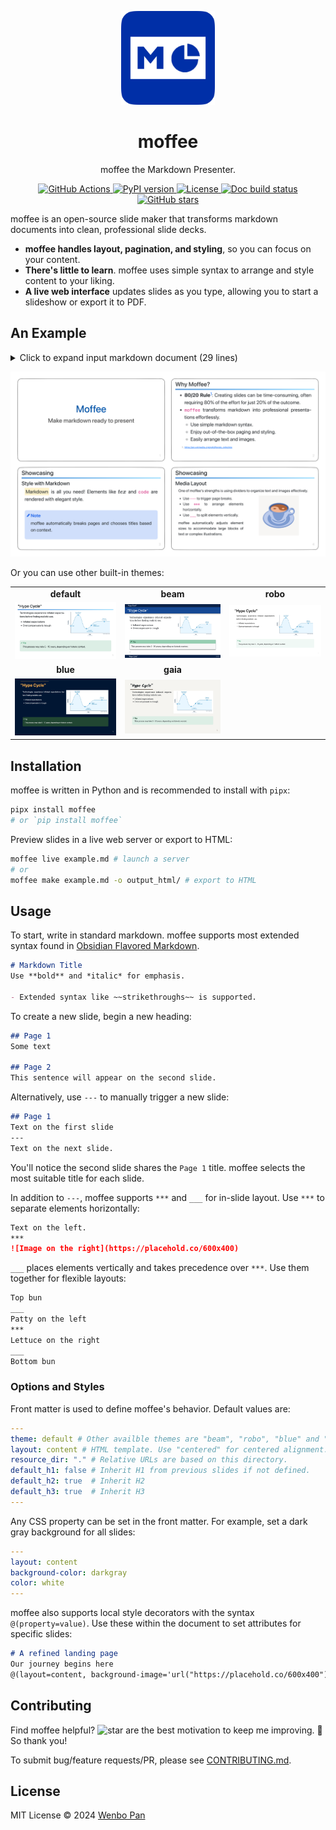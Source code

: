 <p align="center">
  <a href="https://github.com/BMPixel/moffee">
    <img src="https://raw.githubusercontent.com/BMPixel/moffee/main/docs/images/logo.png" alt="moffee logo" width="150">
  </a>
</p>
<h1 align="center">
moffee
</h1>
<p align="center">
moffee the Markdown Presenter.
<p>
<p align="center">
  <a href="https://github.com/bmpixel/moffee/actions/workflows/python-app-test.yaml">
    <img src="https://github.com/bmpixel/moffee/actions/workflows/python-app-test.yaml/badge.svg" alt="GitHub Actions">
  </a>
  <a href="https://pypi.org/project/moffee/">
    <img src="https://img.shields.io/pypi/v/moffee.svg" alt="PyPI version">
  </a>
  <a href="https://github.com/bmpixel/moffee/blob/main/LICENSE">
    <img src="https://img.shields.io/pypi/l/moffee.svg" alt="License">
  </a>
  <a href="https://moffee.readthedocs.io/en/latest/">
    <img src="https://readthedocs.org/projects/moffee/badge/?version=latest" alt="Doc build status">
  </a>
  <a href="https://github.com/bmpixel/moffee">
    <img src="https://img.shields.io/github/stars/bmpixel/moffee.svg?style=social" alt="GitHub stars">
  </a>
</p>

moffee is an open-source slide maker that transforms markdown documents into clean, professional slide decks.

- **moffee handles layout, pagination, and styling**, so you can focus on your content.
- **There's little to learn**. moffee uses simple syntax to arrange and style content to your liking.
- **A live web interface** updates slides as you type, allowing you to start a slideshow or export it to PDF.

## An Example

<details>
  <summary> Click to expand input markdown document (29 lines)</summary>

```markdown
# moffee
## Make markdown ready to present
@(layout=centered)

## Why moffee?

- **80/20 Rule**[^1]: Creating slides can be time-consuming, often requiring 80% of the effort for just 20% of the outcome.
- `moffee` transforms markdown into professional presentations effortlessly.
    - Use simple markdown syntax.
    - Enjoy out-of-the-box paging and styling.
    - Easily arrange text and images.

[^1]: https://en.wikipedia.org/wiki/Pareto_principle

## Showcasing
### Style with Markdown

==Markdown== is all you need! Elements like $tex$ and `code` are rendered with elegant style.

!!! note
    moffee automatically breaks pages and chooses titles based on context.

### Media Layout

One of moffee's strengths is using dividers to organize text and images effectively.

___

- Use `---` to trigger page breaks.
- Use `***` to arrange elements horizontally.
- Use `___` to split elements vertically.

moffee automatically adjusts element sizes to accommodate large blocks of text or complex illustrations.

***

![blue coffee](coffee.png)
```
</details>

<p align="center">
  <img src="https://raw.githubusercontent.com/BMPixel/moffee/main/docs/images/moffee-example.png" alt="moffee example PDF">
</p>

Or you can use other built-in themes:

<table>
  <tr>
    <td align="center"><strong>default</strong></td>
    <td align="center"><strong>beam</strong></td>
    <td align="center"><strong>robo</strong></td>
  </tr>
  <tr>
    <td align="center"><img src="https://raw.githubusercontent.com/BMPixel/moffee/main/docs/images/default.png" alt="default theme" /></td>
    <td align="center"><img src="https://raw.githubusercontent.com/BMPixel/moffee/main/docs/images/beam.png" alt="beam theme" /></td>
    <td align="center"><img src="https://raw.githubusercontent.com/BMPixel/moffee/main/docs/images/robo.png" alt="robo theme" /></td>
  </tr>
  <tr>
    <td align="center"><strong>blue</strong></td>
    <td align="center"><strong>gaia</strong></td>
    <td></td>
  </tr>
  <tr>
    <td align="center"><img src="https://raw.githubusercontent.com/BMPixel/moffee/main/docs/images/blue.png" alt="blue theme" /></td>
    <td align="center"><img src="https://raw.githubusercontent.com/BMPixel/moffee/main/docs/images/gaia.png" alt="gaia theme" /></td>
    <td></td>
  </tr>
</table>

## Installation

moffee is written in Python and is recommended to install with `pipx`:

```bash
pipx install moffee
# or `pip install moffee`
```

Preview slides in a live web server or export to HTML:

```bash
moffee live example.md # launch a server
# or
moffee make example.md -o output_html/ # export to HTML
```


## Usage

To start, write in standard markdown. moffee supports most extended syntax found in [Obsidian Flavored Markdown](https://help.obsidian.md/Editing+and+formatting/Obsidian+Flavored+Markdown).

```markdown
# Markdown Title
Use **bold** and *italic* for emphasis.

- Extended syntax like ~~strikethroughs~~ is supported.
```

To create a new slide, begin a new heading:

```markdown
## Page 1
Some text

## Page 2
This sentence will appear on the second slide.
```

Alternatively, use `---` to manually trigger a new slide:

```markdown
## Page 1
Text on the first slide
---
Text on the next slide.
```

You'll notice the second slide shares the `Page 1` title. moffee selects the most suitable title for each slide.

In addition to `---`, moffee supports `***` and `___` for in-slide layout. Use `***` to separate elements horizontally:

```markdown
Text on the left.
***
![Image on the right](https://placehold.co/600x400)
```

`___` places elements vertically and takes precedence over `***`. Use them together for flexible layouts:

```markdown
Top bun
___
Patty on the left
***
Lettuce on the right
___
Bottom bun
```

### Options and Styles

Front matter is used to define moffee's behavior. Default values are:

```yaml
---
theme: default # Other availble themes are "beam", "robo", "blue" and "gaia"
layout: content # HTML template. Use "centered" for centered alignment.
resource_dir: "." # Relative URLs are based on this directory.
default_h1: false # Inherit H1 from previous slides if not defined.
default_h2: true  # Inherit H2
default_h3: true  # Inherit H3
---
```

Any CSS property can be set in the front matter. For example, set a dark gray background for all slides:

```yaml
---
layout: content
background-color: darkgray
color: white
---
```

moffee also supports local style decorators with the syntax `@(property=value)`. Use these within the document to set attributes for specific slides:

```markdown
# A refined landing page
Our journey begins here
@(layout=content, background-image='url("https://placehold.co/600x400")')
```

## Contributing

Find moffee helpful? ![star](https://img.shields.io/github/stars/bmpixel/moffee.svg?style=social) are the best motivation to keep me improving. 🚀 So thank you!

To submit bug/feature requests/PR, please see [CONTRIBUTING.md](CONTRIBUTING.md).

## License

MIT License © 2024 [Wenbo Pan](https://wenbo.io)
